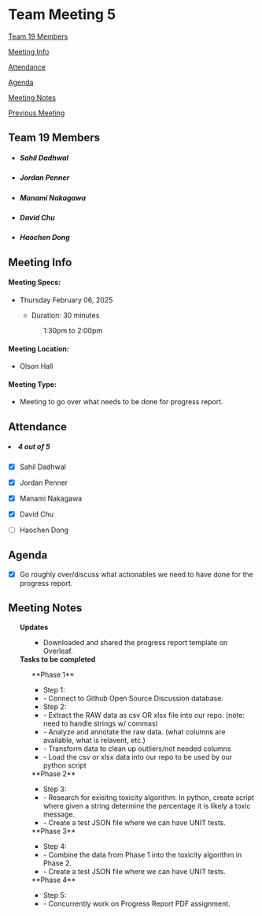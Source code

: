 # Team Meeting 5

[Team 19 Members](#team-19-members)

[Meeting Info](#meeting-info)

[Attendance](#attendance)

[Agenda](#agenda)

[Meeting Notes](#meeting-notes)

[Previous Meeting](https://github.com/pennerj6/260-project/blob/main/admin/meetings/012825-project_presentation2.md)


## **Team 19 Members**
<ul>

<!-- List of Names to copy/paste
Sahil Dadhwal
Jordan Penner
Manami Nakagawa
David Chu
Haochen Dong 
-->

##### <li> *Sahil Dadhwal* </li>
##### <li> *Jordan Penner* </li>
##### <li> *Manami Nakagawa* </li>
##### <li> *David Chu* </li>
##### <li> *Haochen Dong* </li>

</ul>

## **Meeting Info**
#### Meeting Specs: 
<ul>
  <li>Thursday February 06, 2025</li>
  <ul>
    <li>Duration: 30 minutes</li>
        <ol>1:30pm to 2:00pm<ol>
  </ul>
</ul>

#### Meeting Location: 
<ul>
  <!-- <li>Sproul Hall</li> -->
  <li>Olson Hall</li>
</ul>

#### Meeting Type: 
<ul>
  <li>Meeting to go over what needs to be done for progress report.</li>
</ul>	

## **Attendance**
##### <li> *4 out of 5* </li>
- [x] Sahil Dadhwal
- [x] Jordan Penner
- [x] Manami Nakagawa
- [x] David Chu
- [ ] Haochen Dong


## **Agenda**
- [x] Go roughly over/discuss what actionables we need to have done for the progress report.

## **Meeting Notes**
<ul>
<b>Updates</b>
<ul>
    <ul>
        <li>Downloaded and shared the progress report template on Overleaf.</li>
    </ul>
    
</ul>
<b>Tasks to be completed</b>
<ul>
    **Phase 1**
    <ul>
        <li>Step 1:</li>
          <li>- Connect to Github Open Source Discussion database.</li>
        <li>Step 2:</li>
          <li>- Extract the RAW data as csv OR xlsx file into our repo. (note: need to handle strings w/ commas)</li>
          <li>- Analyze and annotate the raw data. (what columns are available, what is relavent, etc.)</li>
          <li>- Transform data to clean up outliers/not needed columns</li>
          <li>- Load the csv or xlsx data into our repo to be used by our python script</li>
    </ul>
    **Phase 2**
    <ul>
        <li>Step 3:</li>
          <li>- Research for exisitng toxicity algorithm: In python, create script where given a string determine the percentage it is likely a toxic message.</li>
          <li>- Create a test JSON file where we can have UNIT tests.</li>
    </ul>
    **Phase 3**
    <ul>
        <li>Step 4:</li>
          <li>- Combine the data from Phase 1 into the toxicity algorithm in Phase 2.</li>
          <li>- Create a test JSON file where we can have UNIT tests.</li>
    </ul>
    **Phase 4**
    <ul>
        <li>Step 5:</li>
          <li>- Concurrently work on Progress Report PDF assignment.</li>
    </ul>
</ul>